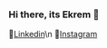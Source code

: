 ### Hi there, its Ekrem 👋
🔗[Linkedin](https://www.linkedin.com/in/ekrem-yilmaz-110940219/)\n
📸[Instagram](https://www.instagram.com/by_aekrem/)
